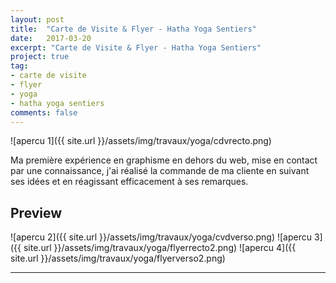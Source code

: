 ```yaml
---
layout: post
title:  "Carte de Visite & Flyer - Hatha Yoga Sentiers"
date:   2017-03-20
excerpt: "Carte de Visite & Flyer - Hatha Yoga Sentiers"
project: true
tag:
- carte de visite
- flyer
- yoga
- hatha yoga sentiers
comments: false
---
```


![apercu 1]({{ site.url }}/assets/img/travaux/yoga/cdvrecto.png)   


Ma première expérience en graphisme en dehors du web, mise en contact par une connaissance, j'ai réalisé la commande de ma cliente en suivant ses idées et en réagissant efficacement à ses remarques.


## Preview

![apercu 2]({{ site.url }}/assets/img/travaux/yoga/cvdverso.png)
![apercu 3]({{ site.url }}/assets/img/travaux/yoga/flyerrecto2.png)
![apercu 4]({{ site.url }}/assets/img/travaux/yoga/flyerverso2.png)


---
